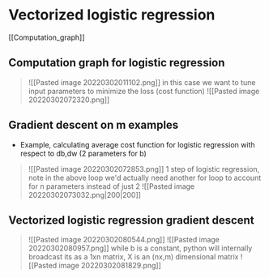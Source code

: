 # Vectorized logistic regression
[[Computation_graph]]

## Computation graph for logistic regression
>![[Pasted image 20220302011102.png]]
in this case we want to tune input parameters to minimize the loss (cost function)
>![[Pasted image 20220302072320.png]]

## Gradient descent on m examples
- Example, calculating average cost function for logistic regression with respect to db,dw (2 parameters for b)
>![[Pasted image 20220302072853.png]]
1 step of logistic regression, note in the above loop we'd actually need another for loop to account for n parameters instead of just 2
>![[Pasted image 20220302073032.png|200|200]]

## Vectorized logistic regression gradient descent
>![[Pasted image 20220302080544.png]]
>![[Pasted image 20220302080957.png]]
while b is a constant, python will internally broadcast its as a 1xn matrix, X is an (nx,m) dimensional matrix
>![[Pasted image 20220302081829.png]]

